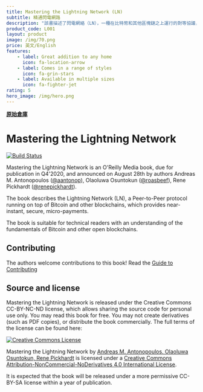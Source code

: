 ```yaml
---
title: Mastering the Lightning Network (LN)
subtitle: 精通閃電網路
description: "該書描述了閃電網絡（LN），一種在比特幣和其他區塊鏈之上運行的對等協議，可提供近乎即時、安全的小額支付。"
product_code: L001
layout: product
image: /img/70.png
price: 英文/English
features:
    - label: Great addition to any home
      icon: fa-location-arrow
    - label: Comes in a range of styles
      icon: fa-grin-stars
    - label: Available in multiple sizes
      icon: fa-fighter-jet
rating: 5
hero_image: /img/hero.png
---
```


**[原始倉庫](https://github.com/lnbook/lnbook)**

# Mastering the Lightning Network

[![Build Status](https://camo.githubusercontent.com/c4974709885a38f95aefb191d9d37d9db79a1f51/68747470733a2f2f7472617669732d63692e636f6d2f6c6e626f6f6b2f6c6e626f6f6b2e7376673f6272616e63683d646576656c6f70)](https://travis-ci.com/lnbook/lnbook)

Mastering the Lightning Network is an O'Reilly Media book, due for publication in Q4'2020, and announced on August 28th by authors Andreas M. Antonopoulos ([@aantonop](https://twitter.com/aantonop)), Olaoluwa Osuntokun ([@roasbeef](https://twitter.com/roasbeef)), Rene Pickhardt ([@renepickhardt](https://twitter.com/renepickhardt)).

The book describes the Lightning Network (LN), a Peer-to-Peer protocol running on top of Bitcoin and other blockchains, which provides near-instant, secure, micro-payments.

The book is suitable for technical readers with an understanding of the fundamentals of Bitcoin and other open blockchains.

## Contributing

The authors welcome contributions to this book! Read the [Guide to Contributing](https://github.com/lnbook/lnbook/blob/develop/CONTRIBUTING.md)

## Source and license

Mastering the Lightning Network is released under the Creative Commons CC-BY-NC-ND license, which allows sharing the source code for personal use only. You may read this book for free. You may not create derivatives (such as PDF copies), or distribute the book commercially. The full terms of the license can be found here:

[![Creative Commons License](https://camo.githubusercontent.com/777429797f9180579ed59a4f95d148a0c213dfa8/68747470733a2f2f692e6372656174697665636f6d6d6f6e732e6f72672f6c2f62792d6e632d6e642f342e302f38387833312e706e67)](https://creativecommons.org/licenses/by-nc-nd/4.0/)

Mastering the Lightning Network by [Andreas M. Antonopoulos, Olaoluwa Osuntokun, Rene Pickhardt](https://lnbook.info/) is licensed under a [Creative Commons Attribution-NonCommercial-NoDerivatives 4.0 International License](http://creativecommons.org/licenses/by-nc-nd/4.0/).

It is expected that the book will be released under a more permissive CC-BY-SA license within a year of publication.